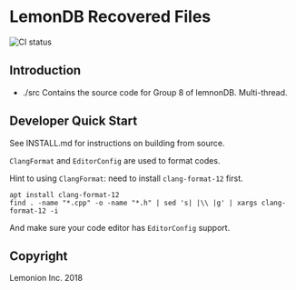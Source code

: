 # LemonDB Recovered Files
![CI status](https://focs.ji.sjtu.edu.cn:2222/api/badges/ve482-21/p2-group-08/status.svg?ref=refs/heads/master)

## Introduction

- ./src
   Contains the source code for Group 8  of lemnonDB.
   Multi-thread.

## Developer Quick Start

See INSTALL.md for instructions on building from source.

`ClangFormat` and `EditorConfig` are used to format codes.

Hint to using `ClangFormat`: need to install `clang-format-12` first.
```shell
apt install clang-format-12
find . -name "*.cpp" -o -name "*.h" | sed 's| |\\ |g' | xargs clang-format-12 -i
```

And make sure your code editor has `EditorConfig` support.

## Copyright

Lemonion Inc. 2018

